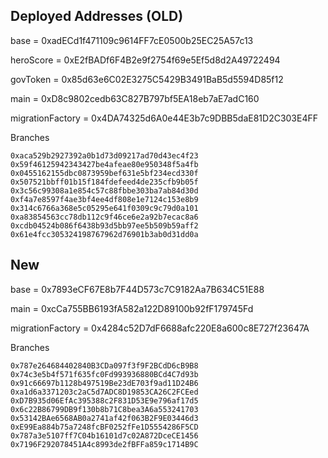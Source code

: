 ## Deployed Addresses (OLD)

base =  0xadECd1f471109c9614FF7cE0500b25EC25A57c13

heroScore =  0xE2fBADf6F4B2e9f2754f69e5Ef5d8d2A49722494

govToken =  0x85d63e6C02E3275C5429B3491BaB5d5594D85f12

main =  0xD8c9802cedb63C827B797bf5EA18eb7aE7adC160

migrationFactory =  0x4DA74325d6A0e44E3b7c9DBB5daE81D2C303E4FF


Branches
```
0xaca529b2927392a0b1d73d09217ad70d43ec4f23
0x59f46125942343427be4afeae80e950348f5a4fb
0x0455162155dbc0873959bef631e5bf234ecd330f
0x507521bbff01b15f184fdefeed4de235cfb9b05f
0x3c56c99308a1e854c57c88fbbe303ba7ab84d30d
0xf4a7e8597f4ae3bf4ee4df808e1e7124c153e8b9
0x314c6766a368e5c05295e641f0309c9c79d0a101
0xa83854563cc78db112c9f46ce6e2a92b7ecac8a6
0xcdb04524b086f6438b93d5bb97ee5b509b59aff2
0x61e4fcc305324198767962d76901b3ab0d31dd0a
```

## New

base =  0x7893eCF67E8b7F44D573c7C9182Aa7B634C51E88

main =  0xcCa755BB6193fA582a122D89100b92fF179745Fd

migrationFactory =  0x4284c52D7dF6688afc220E8a600c8E727f23647A

Branches
```
0x787e264684402840B3CDa097f3f9F2BCdD6cB9B8
0x74c3e5b4f571f635fc0Fd993936880BCd4C7d93b
0x91c66697b1128b497519Be23dE703f9ad11D24B6
0xa1d6a3371203c2aC5d7ADC8D19853CA26C2FCEed
0xD7B935d06EfAc395388c2F831D53E9e796af17d5
0x6c22B86799DB9f130b8b71C8bea3A6a553241703
0x53142BAe6568AB0a2741af42f063B2F9E03446d3
0xE99Ea884b75a7248fcBF0252fFe1D5554286F5CD
0x787a3e5107ff7C04b16101d7c02A872DceCE1456
0x7196F292078451A4c8993de2fBFFa859c1714B9C
```